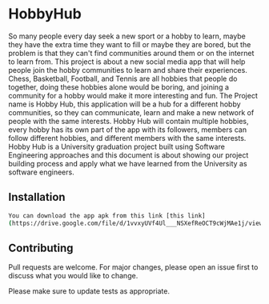 # HobbyHub

So many people every day seek a new sport or a hobby to learn, maybe they have
the extra time they want to fill or maybe they are bored, but the problem is that they
can't find communities around them or on the internet to learn from.
This project is about a new social media app that will help people join the hobby
communities to learn and share their experiences.
Chess, Basketball, Football, and Tennis are all hobbies that people do together,
doing these hobbies alone would be boring, and joining a community for a hobby
would make it more interesting and fun.
The Project name is Hobby Hub, this application will be a hub for a different hobby
communities, so they can communicate, learn and make a new network of people
with the same interests.
Hobby Hub will contain multiple hobbies, every hobby has its own part of the app
with its followers, members can follow different hobbies, and different members
with the same interests.
Hobby Hub is a University graduation project built using Software Engineering
approaches and this document is about showing our project building process and
apply what we have learned from the University as software engineers.


## Installation


```bash
You can download the app apk from this link [this link]
(https://drive.google.com/file/d/1vvxyUVf4Ul___NSXefReOCT9cWjMAe1j/view?usp=sharing).
```

## Contributing
Pull requests are welcome. For major changes, please open an issue first to discuss what you would like to change.

Please make sure to update tests as appropriate.

